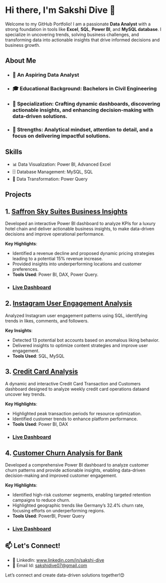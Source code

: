 # Hi there, I'm Sakshi Dive 👋

Welcome to my GitHub Portfolio! I am a passionate **Data Analyst** with a strong foundation in tools like **Excel**, **SQL**, **Power BI**, and **MySQL database**. 
 I specialize in uncovering trends, solving business challenges, and transforming data into actionable insights that drive informed decisions and business growth.

## About Me 
- ### 💼 An Aspiring Data Analyst
- ### 🎓 Educational Background: Bachelors in Civil Engineering
- ### 🚀 Specialization: Crafting dynamic dashboards, discovering actionable insights, and enhancing decision-making with data-driven solutions.
- ### 🧠 Strengths: Analytical mindset, attention to detail, and a focus on delivering impactful solutions.

## Skills
- 📊 Data Visualization: Power BI, Advanced Excel
- 🗄️ Database Management: MySQL, SQL
- 🔄 Data Transformation: Power Query


## Projects 

## 1. [**Saffron Sky Suites Business Insights**](https://github.com/sakshidive/Saffron-Sky-Suites-Business-Insights/blob/main/README.md)
Developed an interactive Power BI dashboard to analyze KPIs for a luxury hotel chain and deliver actionable business insights, to make   data-driven decisions and improve operational performance.

**Key Highlights**:  
- Identified a revenue decline and proposed dynamic pricing strategies leading to a potential 15% revenue increase.
- Provided insights into underperforming locations and customer preferences.  
- **Tools Used**: Power BI, DAX, Power Query.
- ### [Live Dashboard](https://app.powerbi.com/view?r=eyJrIjoiNTU2NzYzNDMtZWEzOC00ODdkLWE4NTQtZjFlOGU1MDRhN2M5IiwidCI6Ijk0YjBjYWUyLTcyMzgtNDQ4OC05NTRmLWZjOTAyNWFmYzYxYSJ9&pageName=cfe8691d73e7691158f6)

## 2. [**Instagram User Engagement Analysis**](https://github.com/sakshidive/Instagram-User-Engagement-Analysis-)
 Analyzed Instagram user engagement patterns using SQL, identifying trends in likes, comments, and followers.

**Key Insights**:
  - Detected 13 potential bot accounts based on anomalous liking behavior.
  - Delivered insights to optimize content strategies and improve user engagement.
  - **Tools Used**: SQL, MySQL 

## 3. [**Credit Card Analysis**](https://github.com/sakshidive/Credit-Card-Analysis-Dashboard)
A dynamic and interactive Credit Card Transaction and Customers dashboard designed to analyze weekly credit card operations dataand uncover key trends.

**Key Highlights**:
- Highlighted peak transaction periods for resource optimization.
- Identified customer trends to enhance platform performance.
- **Tools Used**: Power BI, DAX
- ### [Live Dashboard](https://app.powerbi.com/view?r=eyJrIjoiZTJkZmY4OTUtNThjZi00YjgzLTk1NWMtMTA0ODI0YWNhYjNhIiwidCI6Ijk0YjBjYWUyLTcyMzgtNDQ4OC05NTRmLWZjOTAyNWFmYzYxYSJ9&pageName=11b8942e1670cae190e4)


## 4. [**Customer Churn Analysis for Bank**](https://github.com/sakshidive/Customer-Churn-Analysis-for-Bank)
Developed a comprehensive Power BI dashboard to analyze customer churn patterns and provide actionable insights, enabling data-driven decision-making and improved customer engagement.

**Key Highlights**:
- Identified high-risk customer segments, enabling targeted retention campaigns to reduce churn.
- Highlighted geographic trends like Germany’s 32.4% churn rate, focusing efforts on underperforming regions.
- **Tools Used**: PowerBI, Power Query
- ### [Live Dashboard](https://app.powerbi.com/view?r=eyJrIjoiZTBkMDIxNmMtNGUwYi00ZDQ3LWJlOWUtMjk0YjhjNjczOTUxIiwidCI6Ijk0YjBjYWUyLTcyMzgtNDQ4OC05NTRmLWZjOTAyNWFmYzYxYSJ9)

## 📫 Let's Connect! 
- 🔗 LinkedIn: www.linkedin.com/in/sakshi-dive
- 📧 Email Id: sakshidive07@gmail.com

Let’s connect and create data-driven solutions together!😊 

